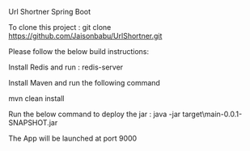 Url Shortner Spring Boot

To clone this project : git clone https://github.com/Jaisonbabu/UrlShortner.git

Please follow the below build instructions:

Install Redis and run : redis-server

Install Maven and run the following command

mvn clean install

Run the below command to deploy the jar :
java -jar target\main-0.0.1-SNAPSHOT.jar

The App will be launched at port 9000
